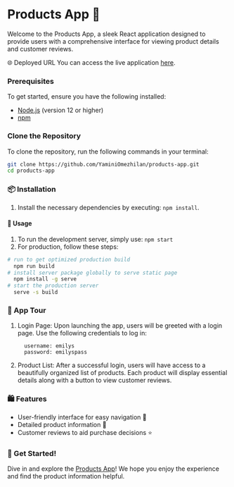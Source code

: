 # Products App 🌟
Welcome to the Products App, a sleek React application designed to provide users with a comprehensive interface for viewing product details and customer reviews.

🌐 Deployed URL
You can access the live application [here](https://products-app-sigma.vercel.app/).


### Prerequisites
To get started, ensure you have the following installed:

- [Node.js](https://nodejs.org/) (version 12 or higher)
- [npm](https://www.npmjs.com/)

### Clone the Repository
To clone the repository, run the following commands in your terminal:

```sh
git clone https://github.com/YaminiOmezhilan/products-app.git
cd products-app
```

### 📦 Installation

1. Install the necessary dependencies by executing:
  ```npm install```.

#### 🚀 Usage

1. To run the development server, simply use:
  ```npm start```
2. For production, follow these steps:

```sh
# run to get optimized production build
  npm run build
# install server package globally to serve static page
  npm install -g serve
# start the production server
  serve -s build
```

### 🌟 App Tour
1. Login Page: Upon launching the app, users will be greeted with a login page. Use the following credentials to log in:

   ```
     username: emilys
     password: emilyspass
   ```

2. Product List: After a successful login, users will have access to a beautifully organized list of products. Each product will display essential details along with a button to view customer reviews.

### 🛍️ Features
- User-friendly interface for easy navigation 🌈
- Detailed product information 📝
- Customer reviews to aid purchase decisions ⭐

### 🎉 Get Started!
Dive in and explore the [Products App](https://products-app-sigma.vercel.app/)! We hope you enjoy the experience and find the product information helpful.
